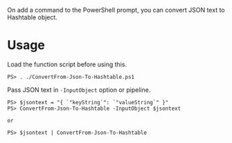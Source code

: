 On add a command to the PowerShell prompt, you can convert JSON text to Hashtable object.

# Usage

Load the function script before using this.

```
PS> . ./ConvertFrom-Json-To-Hashtable.ps1
```

Pass JSON text in `-InputObject` option or pipeline.

```
PS> $jsontext = "{ `"keyString`": `"valueString`" }"
PS> ConvertFrom-Json-To-Hashtable -InputObject $jsontext

or

PS> $jsontext | ConvertFrom-Json-To-Hashtable
```

